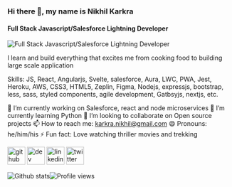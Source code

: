 ### Hi there 👋, my name is Nikhil Karkra
#### Full Stack Javascript/Salesforce Lightning Developer
![Full Stack Javascript/Salesforce Lightning Developer](https://arturssmirnovs.github.io/github-profile-readme-generator/images/banner.png)

I learn and build everything that excites me from cooking food to building large scale application

Skills: JS, React, Angularjs, Svelte, salesforce, Aura, LWC, PWA, Jest, Heroku, AWS, CSS3, HTML5, Zeplin, Figma, Nodejs, expressjs, bootstrap, less, sass, styled components, agile development, Gatbsyjs, nextjs, etc.

🔭 I’m currently working on Salesforce, react and node microservices 🌱 I’m currently learning Python 👯 I’m looking to collaborate on Open source projects 📫 How to reach me: karkra.nikhil@gmail.com 😄 Pronouns: he/him/his ⚡ Fun fact: Love watching thriller movies and trekking 

[<img src='https://cdn.jsdelivr.net/npm/simple-icons@3.0.1/icons/github.svg' alt='github' height='40'>](https://github.com/https://github.com/karkranikhil)  [<img src='https://cdn.jsdelivr.net/npm/simple-icons@3.0.1/icons/dev-dot-to.svg' alt='dev' height='40'>](https://dev.to/https://dev.to/karkranikhil)  [<img src='https://cdn.jsdelivr.net/npm/simple-icons@3.0.1/icons/linkedin.svg' alt='linkedin' height='40'>](https://www.linkedin.com/in/https://www.linkedin.com/in/nikhilkarkra//)  [<img src='https://cdn.jsdelivr.net/npm/simple-icons@3.0.1/icons/twitter.svg' alt='twitter' height='40'>](https://twitter.com/https://twitter.com/karkra_nikhil)  

![Github stats](https://github-readme-stats.vercel.app/api?username=https://github.com/karkranikhil&show_icons=true)![Profile views](https://gpvc.arturio.dev/https://github.com/karkranikhil)  
